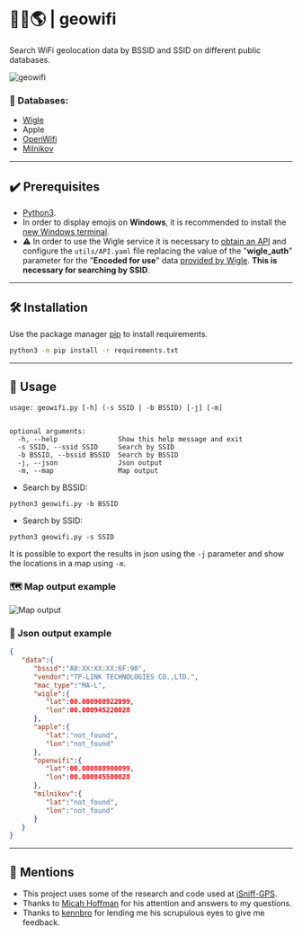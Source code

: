 
# 📡💘🌎 | geowifi  

Search WiFi geolocation data by BSSID and SSID on different public databases.

![geowifi](https://imgur.com/pKOkeI6.png)

### 💾 Databases:
- [Wigle](https://wigle.net/)
- Apple
- [OpenWifi](https://openwifi.su/)
- [Milnikov](https://www.mylnikov.org/)
---


## ✔️ Prerequisites
- [Python3](https://www.python.org/download/releases/3.0/).
- In order to display emojis on **Windows**, it is recommended to install the [new Windows terminal](https://www.microsoft.com/en-us/p/windows-terminal/9n0dx20hk701).
- ⚠️ In order to use the Wigle service it is necessary to [obtain an API](https://api.wigle.net/)  and configure the `utils/API.yaml` file replacing the value of the "**wigle_auth**" parameter for the "**Encoded for use**" data [provided by Wigle](https://wigle.net/account).  **This is necessary for searching by SSID**. 

---


## 🛠️ Installation

Use the package manager [pip](https://pip.pypa.io/en/stable/) to install requirements.

```bash
python3 -m pip install -r requirements.txt
```


---


## 🔎 Usage

```
usage: geowifi.py [-h] (-s SSID | -b BSSID) [-j] [-m]


optional arguments:
  -h, --help               Show this help message and exit
  -s SSID, --ssid SSID     Search by SSID
  -b BSSID, --bssid BSSID  Search by BSSID
  -j, --json               Json output
  -m, --map                Map output
```
- Search by BSSID: 
```
python3 geowifi.py -b BSSID
```

- Search by SSID: 
```
python3 geowifi.py -s SSID
```


It is possible to export the results in json using the `-j` parameter and show the locations in a map using `-m`.

### 🗺️ Map output example
![Map output](https://imgur.com/rDBXmXv.png)

### 💾 Json output example
```json
{
   "data":{
      "bssid":"A0:XX:XX:XX:6F:90",
      "vendor":"TP-LINK TECHNOLOGIES CO.,LTD.",
      "mac_type":"MA-L",
      "wigle":{
         "lat":00.000908922099,
         "lon":00.000945220028
      },
      "apple":{
         "lat":"not_found",
         "lon":"not_found"
      },
      "openwifi":{
         "lat":00.000808900099,
         "lon":00.000845500028
      },
      "milnikov":{
         "lat":"not_found",
         "lon":"not_found"
      }
   }
}
```

---


## 📢 Mentions

- This project uses some of the research and code used at [iSniff-GPS](https://github.com/hubert3/iSniff-GPS).
- Thanks to [Micah Hoffman](https://twitter.com/WebBreacher) for his attention and answers to my questions.
- Thanks to [kennbro](https://twitter.com/kennbroorg) for lending me his scrupulous eyes to give me feedback.
